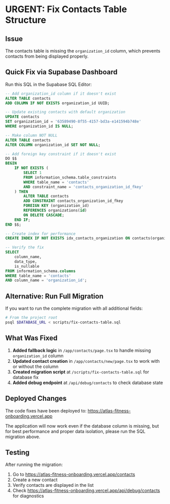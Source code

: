 # URGENT: Fix Contacts Table Structure

## Issue
The contacts table is missing the `organization_id` column, which prevents contacts from being displayed properly.

## Quick Fix via Supabase Dashboard

Run this SQL in the Supabase SQL Editor:

```sql
-- Add organization_id column if it doesn't exist
ALTER TABLE contacts 
ADD COLUMN IF NOT EXISTS organization_id UUID;

-- Update existing contacts with default organization
UPDATE contacts 
SET organization_id = '63589490-8f55-4157-bd3a-e141594b748e'
WHERE organization_id IS NULL;

-- Make column NOT NULL
ALTER TABLE contacts 
ALTER COLUMN organization_id SET NOT NULL;

-- Add foreign key constraint if it doesn't exist
DO $$ 
BEGIN
    IF NOT EXISTS (
        SELECT 1 
        FROM information_schema.table_constraints 
        WHERE table_name = 'contacts' 
        AND constraint_name = 'contacts_organization_id_fkey'
    ) THEN
        ALTER TABLE contacts 
        ADD CONSTRAINT contacts_organization_id_fkey 
        FOREIGN KEY (organization_id) 
        REFERENCES organizations(id) 
        ON DELETE CASCADE;
    END IF;
END $$;

-- Create index for performance
CREATE INDEX IF NOT EXISTS idx_contacts_organization ON contacts(organization_id);

-- Verify the fix
SELECT 
    column_name, 
    data_type, 
    is_nullable
FROM information_schema.columns 
WHERE table_name = 'contacts'
AND column_name = 'organization_id';
```

## Alternative: Run Full Migration

If you want to run the complete migration with all additional fields:

```bash
# From the project root
psql $DATABASE_URL < scripts/fix-contacts-table.sql
```

## What Was Fixed

1. **Added fallback logic** in `/app/contacts/page.tsx` to handle missing `organization_id` column
2. **Updated contact creation** in `/app/contacts/new/page.tsx` to work with or without the column
3. **Created migration script** at `/scripts/fix-contacts-table.sql` for database fix
4. **Added debug endpoint** at `/api/debug/contacts` to check database state

## Deployed Changes

The code fixes have been deployed to: https://atlas-fitness-onboarding.vercel.app

The application will now work even if the database column is missing, but for best performance and proper data isolation, please run the SQL migration above.

## Testing

After running the migration:
1. Go to https://atlas-fitness-onboarding.vercel.app/contacts
2. Create a new contact
3. Verify contacts are displayed in the list
4. Check https://atlas-fitness-onboarding.vercel.app/api/debug/contacts for diagnostics